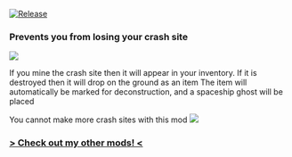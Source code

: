 [![Release](https://github.com/notnotmelon/rebuild-crash-site/actions/workflows/release.yml/badge.svg?branch=main)](https://github.com/notnotmelon/rebuild-crash-site/actions/workflows/release.yml)

### Prevents you from losing your crash site

![](https://mods-data.factorio.com/assets/4b89c9d3e7ae1cbb8457f0ae75444976ee64570f.png)

If you mine the crash site then it will appear in your inventory. If it is destroyed then it will drop on the ground as an item
The item will automatically be marked for deconstruction, and a spaceship ghost will be placed

You cannot make more crash sites with this mod
![](https://mods-data.factorio.com/assets/4b89c9d3e7ae1cbb8457f0ae75444976ee64570f.png)
### [> Check out my other mods! <](https://mods.factorio.com/user/notnotmelon)

